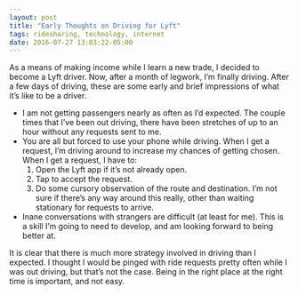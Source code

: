 ```yaml
---
layout: post
title: "Early Thoughts on Driving for Lyft"
tags: ridesharing, technology, internet
date: 2016-07-27 13:03:22-05:00
---
```


As a means of making income while I learn a new trade, I decided to become a Lyft driver. Now, after a month of legwork, I’m finally driving. After a few days of driving, these are some early and brief impressions of what it’s like to be a driver.

- I am not getting passengers nearly as often as I’d expected. The couple times that I’ve been out driving, there have been stretches of up to an hour without any requests sent to me.
- You are all but forced to use your phone while driving. When I get a request, I’m driving around to increase my chances of getting chosen. When I get a request, I have to:
	1. Open the Lyft app if it’s not already open.
	2. Tap to accept the request.
	3. Do some cursory observation of the route and destination.
	I’m not sure if there’s any way around this really, other than waiting stationary for requests to arrive.
- Inane conversations with strangers are difficult (at least for me). This is a skill I’m going to need to develop, and am looking forward to being better at.

It is clear that there is much more strategy involved in driving than I expected. I thought I would be pinged with ride requests pretty often while I was out driving, but that’s not the case. Being in the right place at the right time is important, and not easy.
